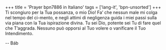 +++
title = 'Prayer bpn7886 in Italiano'
tags = ['lang-it', 'bpn-unsorted']
+++
Ti scongiuro per la Tua possanza, o mio Dio! Fa’ che nessun male mi colga nel tempo del ci-mento, e negli attimi di negligenza guida i miei passi sulla via piana con la Tua ispirazione divina. Tu sei Dio, potente sei Tu di fare quel che T’aggrada. Nessuno può opporsi al Tuo volere o vanificare il Tuo Intendimento.

-- Báb
